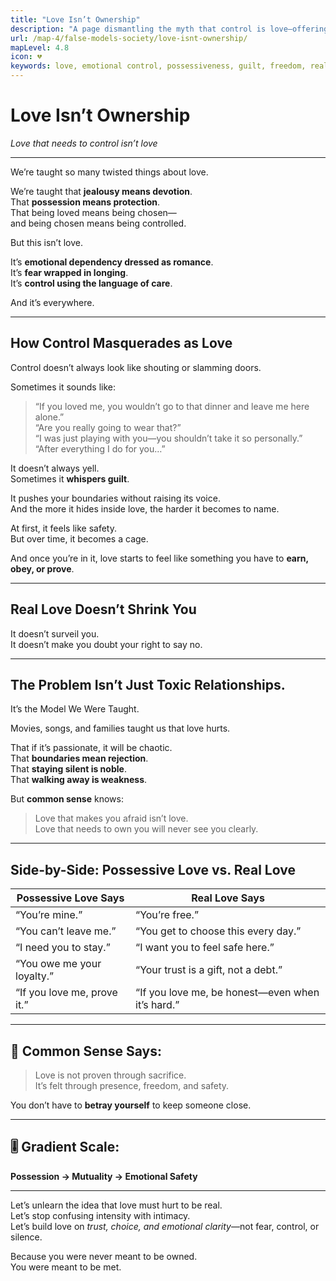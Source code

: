 ```yaml
---
title: "Love Isn’t Ownership"
description: "A page dismantling the myth that control is love—offering a path toward emotional safety and real connection."
url: /map-4/false-models-society/love-isnt-ownership/
mapLevel: 4.8
icon: 💔
keywords: love, emotional control, possessiveness, guilt, freedom, real connection, emotional safety, toxic love
---
```


# Love Isn’t Ownership  
*Love that needs to control isn’t love*

---

We’re taught so many twisted things about love.

We’re taught that **jealousy means devotion**.  
That **possession means protection**.  
That being loved means being chosen—  
and being chosen means being controlled.

But this isn’t love.

It’s **emotional dependency dressed as romance**.  
It’s **fear wrapped in longing**.  
It’s **control using the language of care**.

And it’s everywhere.

---

## How Control Masquerades as Love

Control doesn’t always look like shouting or slamming doors.

Sometimes it sounds like:

> “If you loved me, you wouldn’t go to that dinner and leave me here alone.”  
> “Are you really going to wear that?”  
> “I was just playing with you—you shouldn’t take it so personally.”  
> “After everything I do for you…”

It doesn’t always yell.  
Sometimes it **whispers guilt**.

It pushes your boundaries without raising its voice.  
And the more it hides inside love, the harder it becomes to name.

At first, it feels like safety.  
But over time, it becomes a cage.

And once you’re in it, love starts to feel like something you have to **earn, obey, or prove**.

---

## Real Love Doesn’t Shrink You

It doesn’t surveil you.  
It doesn’t make you doubt your right to say no.

---

## The Problem Isn’t Just Toxic Relationships.  
It’s the Model We Were Taught.

Movies, songs, and families taught us that love hurts.

That if it’s passionate, it will be chaotic.  
That **boundaries mean rejection**.  
That **staying silent is noble**.  
That **walking away is weakness**.

But **common sense** knows:

> Love that makes you afraid isn’t love.  
> Love that needs to own you will never see you clearly.

---

## Side-by-Side: Possessive Love vs. Real Love

| **Possessive Love Says**      | **Real Love Says**                                 |
|------------------------------|----------------------------------------------------|
| “You’re mine.”               | “You’re free.”                                     |
| “You can’t leave me.”        | “You get to choose this every day.”                |
| “I need you to stay.”        | “I want you to feel safe here.”                    |
| “You owe me your loyalty.”   | “Your trust is a gift, not a debt.”                |
| “If you love me, prove it.”  | “If you love me, be honest—even when it’s hard.”   |

---

## 🧠 Common Sense Says:

> Love is not proven through sacrifice.  
> It’s felt through presence, freedom, and safety.

You don’t have to **betray yourself** to keep someone close.

---

## 🎚️ Gradient Scale:

**Possession → Mutuality → Emotional Safety**

---

Let’s unlearn the idea that love must hurt to be real.  
Let’s stop confusing intensity with intimacy.  
Let’s build love on _trust, choice, and emotional clarity_—not fear, control, or silence.

Because you were never meant to be owned.  
You were meant to be met.